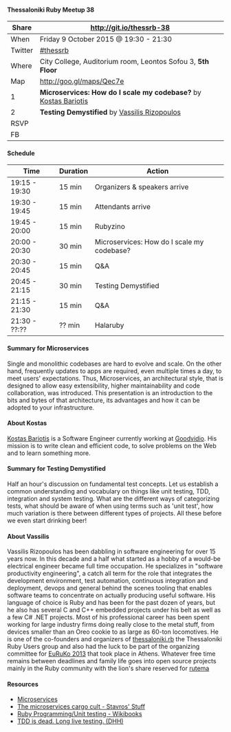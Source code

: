 #### Thessaloniki Ruby Meetup 38

Share   | http://git.io/thessrb-38
------- | ------------------------
When    | Friday 9 October 2015 @ 19:30 - 21:30
Twitter | [#thessrb](http://bit.ly/1VCOXGU)
Where   | City College, Auditorium room, Leontos Sofou 3, **5th Floor**
Map     | http://goo.gl/maps/Qec7e
1       | **Microservices: How do I scale my codebase?** by [Kostas Bariotis](https://github.com/kbariotis)
2       | **Testing Demystified** by [Vassilis Rizopoulos](https://github.com/damphyr)
RSVP    |
FB      |

#### Schedule

Time          | Duration | Action
------------- | -------- | -----------------------------
19:15 - 19:30 | 15 min   | Organizers & speakers arrive
19:30 - 19:45 | 15 min   | Attendants arrive
19:45 - 20:00 | 15 min   | Rubyzino
20:00 - 20:30 | 30 min   | Microservices: How do I scale my codebase?
20:30 - 20:45 | 15 min   | Q&A
20:45 - 21:15 | 30 min   | Testing Demystified
21:15 - 21:30 | 15 min   | Q&A
21:30 - ??:?? | ?? min   | Halaruby

#### Summary for Microservices

Single and monolithic codebases are hard to evolve and scale. On the other hand, frequently updates to apps are required, even multiple times a day, to meet users' expectations. Thus, Microservices, an architectural style, that is designed to allow easy extensibility, higher maintainability and code collaboration, was introduced. This presentation is an introduction to the bits and bytes of that architecture, its advantages and how it can be adopted to your infrastructure.

#### About Kostas

[Kostas Bariotis](http://kostasbariotis.com) is a Software Engineer currently working at [Goodvidio](https://goodvid.io). His mission is to write clean and efficient code, to solve problems on the Web and to learn something more.

#### Summary for Testing Demystified

Half an hour's discussion on fundamental test concepts. Let us establish a common understanding and vocabulary on things like unit testing, TDD, integration and system testing. What are the different ways of categorizing tests, what should be aware of when using terms such as 'unit test', how much variation is there between different types of projects. All these before we even start drinking beer!

#### About Vassilis

Vassilis Rizopoulos has been dabbling in software engineering for over 15 years now. In this decade and a half what started as a hobby of a would-be electrical engineer became full time occupation. He specializes in "software productivity engineering", a catch all term for the role that integrates the development environment, test automation, continuous integration and deployment, devops and general behind the scenes tooling that enables software teams to concentrate on actually producing useful software. His language of choice is Ruby and has been for the past dozen of years, but he also has several C and C++ embedded projects under his belt as well as a few C# .NET projects. Most of his professional career has been spent working for large industry firms doing really close to the metal stuff, from devices smaller than an Oreo cookie to as large as 60-ton locomotives. He is one of the co-founders and organizers of [thessaloniki.rb](http://bit.ly/1Z6J1dW) the Thessaloniki Ruby Users group and also had the luck to be part of the organizing committee for [EuRuKo 2013](http://euruko2013.org) that took place in Athens. Whatever free time remains between deadlines and family life goes into open source projects mainly in the Ruby community with the lion's share reserved for [rutema](http://github.com/damphyr/rutema)

#### Resources

* [Microservices](http://goo.gl/r5WhrH)
* [The microservices cargo cult - Stavros' Stuff](http://goo.gl/NqStac)
* [Ruby Programming/Unit testing - Wikibooks](https://goo.gl/KSCLp)
* [TDD is dead. Long live testing. (DHH)](http://goo.gl/UCKuWe)
